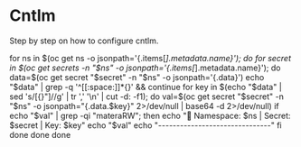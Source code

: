 # Cntlm
Step by step on how to configure cntlm.


for ns in $(oc get ns -o jsonpath='{.items[*].metadata.name}'); do
  for secret in $(oc get secrets -n "$ns" -o jsonpath='{.items[*].metadata.name}'); do
    data=$(oc get secret "$secret" -n "$ns" -o jsonpath='{.data}')
    echo "$data" | grep -q '^[[:space:]]*{}' && continue
    for key in $(echo "$data" | sed 's/[{}"]//g' | tr ',' '\n' | cut -d: -f1); do
      val=$(oc get secret "$secret" -n "$ns" -o jsonpath="{.data.$key}" 2>/dev/null | base64 -d 2>/dev/null)
      if echo "$val" | grep -qi "materaRW"; then
        echo "🔐 Namespace: $ns | Secret: $secret | Key: $key"
        echo "$val"
        echo "-------------------------------"
      fi
    done
  done
done
